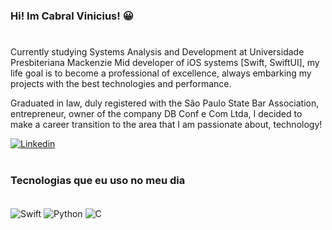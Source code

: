 #
### Hi! Im Cabral Vinicius! 😀
#
Currently studying Systems Analysis and Development at Universidade Presbiteriana Mackenzie
Mid developer of iOS systems [Swift, SwiftUI], my life goal is to become a professional of excellence, always embarking my projects with the best technologies and performance.

Graduated in law, duly registered with the São Paulo State Bar Association, entrepreneur, owner of the company DB Conf e Com Ltda, I decided to make a career transition to the area that I am passionate about, technology!

[![Linkedin](https://img.shields.io/badge/LinkedIn-0077B5?style=for-the-badge&logo=linkedin&logoColor=white/)](https://www.linkedin.com/in/cabral-vm/)





#
### Tecnologias que eu uso no meu dia
  
<div style="display: inline_block"></br>
    <img align="center" alt="Swift" src="https://img.shields.io/badge/Swift-FA7343?style=for-the-badge&logo=swift&logoColor=white"/>
    <img align="center" alt="Python" src="https://img.shields.io/badge/Python-14354C?style=for-the-badge&logo=python&logoColor=white"/>
    <img align="center" alt="C" src="https://img.shields.io/badge/C-00599C?style=for-the-badge&logo=c&logoColor=white"/>

</div>

